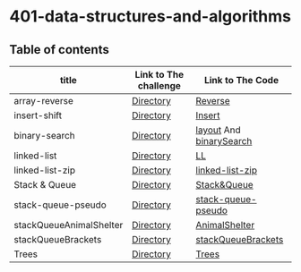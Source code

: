 # 401-data-structures-and-algorithms

## Table of contents

  

| title       | Link to The challenge       | Link to The Code                 |         
| ------------|-----------------------------|----------------------------------|
|array-reverse|[Directory](ReadMe/Array)|[Reverse](challenges/reverse/reverse.png)|
|insert-shift|[Directory](ReadMe/Array)|[Insert](challenges/insert/insert.png)|
|binary-search|[Directory](ReadMe/Array)|[layout](challenges/binarySearch/binarySearch.jpg) And [binarySearch](challenges/binarySearch/binaryVisual.jpg)|
|linked-list|[Directory](ReadMe/LinkedList)| [LL](challenges/linked/app/src/main/java)|
|linked-list-zip|[Directory](ReadMe/LinkedList)|[linked-list-zip](challenges/linked/app/src/main/resources)|
|Stack & Queue|[Directory](ReadMe/StackQueue)| [Stack&Queue](challenges/stackQueue/app/src/main/java)|
|stack-queue-pseudo|[Directory](ReadMe/StackQueue)|[stack-queue-pseudo](challenges/stackQueue/app/src/main/resources)|
|stackQueueAnimalShelter|[Directory](ReadMe/StackQueue)| [AnimalShelter](challenges/stackQueue/app/src/main/resources)|
|stackQueueBrackets|[Directory](ReadMe/StackQueue)| [stackQueueBrackets](challenges/stackQueue/app/src/main/resources)|
|Trees|[Directory](ReadMe/Trees)| [Trees](challenges/tree/app/src/main/resources)|
